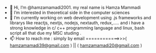 - 👋 Hi, I’m @hamzamamadi2001. my real name is Hamza Mammadi
- 👀 I’m interested in theoretical side in the computer sciences 
- 🌱 I’m currently working on web development using .js frameworks and librarys like reactjs, nextjs, nodejs, nextauth, redux,..... and i have a strong knowledge in c/ c++ programming language and linux, bash script all that due my MSC studing .
- 📫 How to reach me : simply by email ============>>>( hamzamamadi39@gmail.com ) || ( hamzamamadi20@gmail.com )


